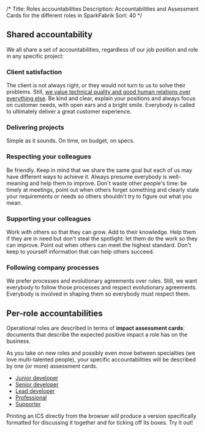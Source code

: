 /*
Title: Roles accountabilities
Description: Accountabilities and Assessment Cards for the different roles in SparkFabrik
Sort: 40
*/

## Shared accountability

We all share a set of accountabilities, regardless of our job position and role in any specific project:

### Client satisfaction

The client is not always right, or they would not turn to us to solve their problems. Still, [we value technical quality and good human relations over everything else](https://www.sparkfabrik.com/en/who-we-are.html). Be kind and clear, explain your positions and always focus on customer needs, with open ears and a bright smile. Everybody is called to ultimately deliver a great customer experience.

### Delivering projects

Simple as it sounds. On time, on budget, on specs.

### Respecting your colleagues

Be friendly. Keep in mind that we share the same goal but each of us may have different ways to achieve it. Always presume everybody is well-meaning and help them to improve. Don't waste other people's time: be timely at meetings, point out when others forget something and clearly state your requirements or needs so others shouldn't try to figure out what you mean.

### Supporting your colleagues

Work with others so that they can grow. Add to their knowledge. Help them if they are in need but don't steal the spotlight: let them do the work so they can improve. Point out when others can meet the highest standard. Don't keep to yourself information that can help others succeed.

### Following company processes

We prefer processes and evolutionary agreements over rules. Still, we want everybody to follow those processes and respect evolutionary agreements. Everybody is involved in shaping them so everybody must respect them.

## Per-role accountabilities

Operational roles are described in terms of **impact assessment cards**: documents that describe the expected positive impact a role has on the business.

As you take on new roles and possibly even move between specialties (we love multi-talented people), your specific accountabilities will be described by one (or more) assessment cards.

* [Junior developer](/resources/role-iac-junior-developer)
* [Senior developer](/resources/role-iac-senior-developer)
* [Lead developer](/resources/role-iac-lead-developer)
* [Professional](/resources/role-iac-professional)
* [Supporter](/resources/role-iac-supporter)

Printing an ICS directly from the browser will produce a version specifically formatted for discussing it together and for ticking off its boxes. Try it out!

